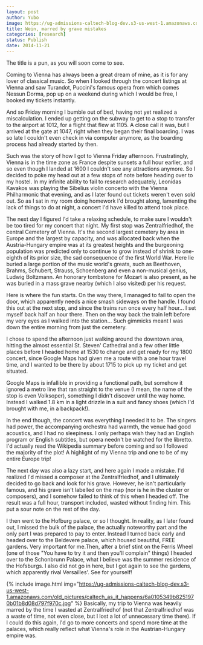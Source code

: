 ```yaml
---
layout: post
author: Yubo
image: https://ug-admissions-caltech-blog-dev.s3-us-west-1.amazonaws.com/old_pictures/caltech_as_it_happens/6a0105349b8251970b01bb07a8bbed970d.jpg
title: Wein, marred by grave mistakes 
categories: [research]
status: Publish
date: 2014-11-21
---
```



The title is a pun, as you will soon come to see.

Coming to Vienna has always been a great dream of mine, as it is for any lover of classical music. So when I looked through the concert listings at Vienna and saw Turandot, Puccini's famous opera from which comes Nessun Dorma, pop up on a weekend during which I would be free, I booked my tickets instantly.

And so Friday morning I bumble out of bed, having not yet realized a miscalculation. I ended up getting on the subway to get to a stop to transfer to the airport at 1012, for a flight that flew at 1105. A close call it was, but I arrived at the gate at 1047, right when they began their final boarding. I was so late I couldn't even check in via computer anymore, as the boarding process had already started by then.

Such was the story of how I got to Vienna Friday afternoon. Frustratingly, Vienna is in the time zone as France despite sunsets a full hour earlier, and so even though I landed at 1600 I couldn't see any attractions anymore. So I decided to poke my head out at a few stops of note before heading over to my hostel. In my infinite ability to fail to research adequately, Leonidas Kavakos was playing the Sibelius violin concerto with the Vienna Philharmonic that evening, and as I later found out tickets weren't even sold out. So as I sat in my room doing homework I'd brought along, lamenting the lack of things to do at night, a concert I'd have killed to attend took place.

The next day I figured I'd take a relaxing schedule, to make sure I wouldn't be too tired for my concert that night. My first stop was Zentralfriedhof, the central Cemetery of Vienna. It's the second largest cemetery by area in Europe and the largest by capacity, and was allocated back when the Austria-Hungary empire was at its greatest heights and the burgeoning population was predicted only to continue to grow instead of shrink to one-eighth of its prior size, the sad consequence of the first World War. Here lie buried a large portion of the music world's greats, such as Beethoven, Brahms, Schubert, Strauss, Schoenberg and even a non-musical genius, Ludwig Boltzmann. An honorary tombstone for Mozart is also present, as he was buried in a mass grave nearby (which I also visited) per his request.

Here is where the fun starts. On the way there, I managed to fail to open the door, which apparently needs a nice smash sideways on the handle. I found this out at the next stop, and since the trains run once every half hour... I set myself back half an hour there. Then on the way back the train left before my very eyes as I walked into the station... Such gimmicks meant I was down the entire morning from just the cemetery.

I chose to spend the afternoon just walking around the downtown area, hitting the almost essential St. Steven' Cathedral and a few other little places before I headed home at 1530 to change and get ready for my 1800 concert, since Google Maps had given me a route with a one hour travel time, and I wanted to be there by about 1715 to pick up my ticket and get situated.

Google Maps is infallible in providing a functional path, but somehow it ignored a metro line that ran straight to the venue (I mean, the name of the stop is even Volksoper), something I didn't discover until the way home. Instead I walked 1.8 km in a light drizzle in a suit and fancy shoes (which I'd brought with me, in a backpack!).

In the end though, the concert was everything I needed it to be. The singers had power, the accompanying orchestra had warmth, the venue had good acoustics, and I had no sleepiness. I only perhaps wish they had an English program or English subtitles, but opera needn't be watched for the libretto. I'd actually read the Wikipedia summary before coming and so I followed the majority of the plot! A highlight of my Vienna trip and one to be of my entire Europe trip!

The next day was also a lazy start, and here again I made a mistake. I'd realized I'd missed a composer at the Zentralfriedhof, and I ultimately decided to go back and look for his grave. However, he isn't particularly famous, and his grave isn't labelled on the map (nor is he in the cluster or composers), and I somehow failed to think of this when I headed off. The result was a full hour, transport included, wasted without finding him. This put a sour note on the rest of the day.

I then went to the Hofburg palace, or so I thought. In reality, as I later found out, I missed the bulk of the palace, the actually noteworthy part and the only part I was prepared to pay to enter. Instead I turned back early and headed over to the Beldevere palace, which housed beautiful, FREE gardens. Very important for me.Then, after a brief stint on the Ferris Wheel (one of those "You have to try it and then you'll complain" things) I headed over to the Schonbrunn Palace, what I believe was the summer residence of the Hofsburgs. I also did not go in here, but I got again to see the gardens, which apparently rival Versailles'. See for yourself!

{% include image.html img="https://ug-admissions-caltech-blog-dev.s3-us-west-1.amazonaws.com/old_pictures/caltech_as_it_happens/6a0105349b8251970b01b8d08d797f970c.jpg" %}
Basically, my trip to Vienna was heavily marred by the time I wasted at Zentralfriedhof (not that Zentralfriedhof was a waste of time, not even close, but I lost a lot of unnecessary time there). If I could do this again, I'd go to more concerts and spend more time at the palaces, which really reflect what Vienna's role in the Austrian-Hungary empire was.

